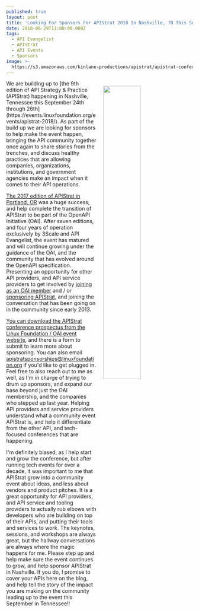 ```yaml
---
published: true
layout: post
title: 'Looking For Sponsors For APIStrat 2018 In Nashville, TN This September'
date: 2018-06-29T11:00:00.000Z
tags:
  - API Evangelist
  - APIStrat
  - API Events
  - Sponsors
image: >-
  https://s3.amazonaws.com/kinlane-productions/apistrat/apistrat-conference-sponsorship-prospectus.png
---
```

<p><img src="{{ page.image }}" width="45%" align="right" style="padding: 15px;" /></p>We are building up to [the 9th edition of API Strategy & Practice (APIStrat) happening in Nashville, Tennessee this September 24th through 26th](https://events.linuxfoundation.org/events/apistrat-2018/). As part of the build up we are looking for sponsors to help make the event happen, bringing the API community together once again to share stories from the trenches, and discuss healthy practices that are allowing companies, organizations, institutions, and government agencies make an impact when it comes to their API operations.

[The 2017 edition of APIStrat in Portland, OR](http://events17.linuxfoundation.org/events/apistrat) was a huge success, and help complete the transition of APIStrat to be part of the OpenAPI Initiative (OAI). After seven editions, and four years of operation exclusively by 3Scale and API Evangelist, the event has matured and will continue growing under the guidance of the OAI, and the community that has evolved around the OpenAPI specification. Presenting an opportunity for other API providers, and API service providers to get involved by [joining as an OAI member](https://www.openapis.org/membership/join) and / or [sponsoring APIStrat](https://events.linuxfoundation.org/events/apistrat-2018/sponsor/), and joining the conversation that has been going on in the community since early 2013.

[You can download the APIStrat conference prospectus from the Linux Foundation / OAI event website](https://events.linuxfoundation.org/events/apistrat-2018/sponsor/), and there is a form to submit to learn more about sponsoring. You can also email  apistratsponsorships@linuxfoundation.org if you'd like to get plugged in. Feel free to also reach out to me as well, as I'm in charge of trying to drum up sponsors, and expand our base beyond just the OAI membership, and the companies who stepped up last year. Helping API providers and service providers understand what a community event APIStrat is, and help it differentiate from the other API, and tech-focused conferences that are happening.

I'm definitely biased, as I help start and grow the conference, but after running tech events for over a decade, it was important to me that APIStrat grow into a community event about ideas, and less about vendors and product pitches. It is a great opportunity for API providers, and API service and tooling providers to actually rub elbows with developers who are building on top of their APIs, and putting their tools and services to work. The keynotes, sessions, and workshops are always great, but the hallway conversations are always where the magic happens for me. Please step up and help make sure the event continues to grow, and help sponsor APIStrat in Nashville. If you do, I promise to cover your APIs here on the blog, and help tell the story of the impact you are making on the community leading up to the event this September in Tennessee!!
